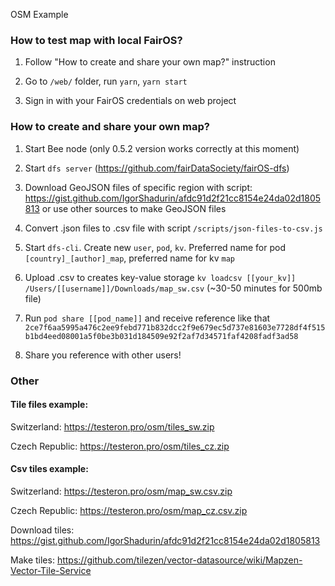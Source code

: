 OSM Example

### How to test map with local FairOS?

1) Follow "How to create and share your own map?" instruction

2) Go to ```/web/``` folder, run ```yarn```, ```yarn start```

3) Sign in with your FairOS credentials on web project

### How to create and share your own map?

1) Start Bee node (only 0.5.2 version works correctly at this moment)

2) Start ```dfs server``` (https://github.com/fairDataSociety/fairOS-dfs)

3) Download GeoJSON files of specific region with script: https://gist.github.com/IgorShadurin/afdc91d2f21cc8154e24da02d1805813 or use other sources to make GeoJSON files

4) Convert .json files to .csv file with script ```/scripts/json-files-to-csv.js```

5) Start ```dfs-cli```. Create new ```user```, ```pod```, ```kv```. Preferred name for pod ```[country]_[author]_map```, preferred name for kv ```map```

6) Upload .csv to creates key-value storage ```kv loadcsv [[your_kv]] /Users/[[username]]/Downloads/map_sw.csv``` (~30-50 minutes for 500mb file)
 
7) Run ```pod share [[pod_name]]``` and receive reference like that ```2ce7f6aa5995a476c2ee9febd771b832dcc2f9e679ec5d737e81603e7728df4f515b1bd4eed08001a5f0be3b031d184509e92f2af7d34571faf4208fadf3ad58```

8) Share you reference with other users!

### Other

#### Tile files example:

Switzerland: https://testeron.pro/osm/tiles_sw.zip

Czech Republic: https://testeron.pro/osm/tiles_cz.zip

#### Csv tiles example: 
Switzerland: https://testeron.pro/osm/map_sw.csv.zip

Czech Republic: https://testeron.pro/osm/map_cz.csv.zip

Download tiles: https://gist.github.com/IgorShadurin/afdc91d2f21cc8154e24da02d1805813

Make tiles: https://github.com/tilezen/vector-datasource/wiki/Mapzen-Vector-Tile-Service
